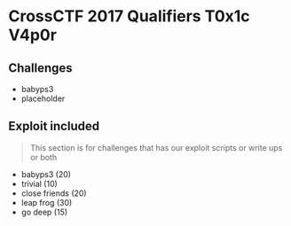 # CrossCTF 2017 Qualifiers T0x1c V4p0r

## Challenges
- babyps3
- placeholder



## Exploit included
> This section is for challenges that has our exploit scripts or write ups or both
- babyps3 (20)
- trivial (10)
- close friends (20)
- leap frog (30)
- go deep (15)
